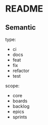 # README

## Semantic

type:
- ci
- docs
- feat
- fix
- refactor
- test

scope:
- core
- boards
- backlog
- epics
- sprints
